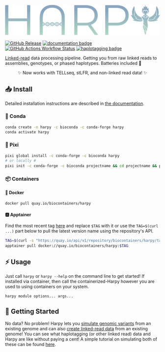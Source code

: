 [![logo](https://github.com/pdimens/harpy/blob/docs/static/logo_trans.png?raw=true)](https://pdimens.github.io/harpy)

[![GitHub Release](https://img.shields.io/github/v/release/pdimens/harpy?style=for-the-badge&logo=anaconda&logoColor=ffffff)](https://github.com/pdimens/harpy/releases)
[![documentation badge](https://img.shields.io/badge/read%20the-docs-fbab3a?style=for-the-badge&logo=quicklook&logoColor=ffffff)](https://pdimens.github.io/harpy)
[![GitHub Actions Workflow Status](https://img.shields.io/github/actions/workflow/status/pdimens/harpy/tests.yml?style=for-the-badge&logo=cachet&logoColor=ffffff)](https://www.youtube.com/watch?v=F1qdBPlK9M4)
[![haplotagging badge](https://custom-icon-badges.demolab.com/badge/-Haplotagging-8879b9?style=for-the-badge&logo=grapheneos&logoColor=ffffff)](https://www.fml.tuebingen.mpg.de/9418/haplotagging)

[Linked-read](https://doi.org/10.1073/pnas.2015005118) data processing pipeline. Getting you from raw linked reads to assemblies, genotypes, or phased haplotypes. Batteries included 🔋

<p align="center">
✨ Now works with TELLseq, stLFR, and non-linked read data! ✨
</p>

## 📥 Install
Detailed installation instructions are described in [the documentation](https://pdimens.github.io/harpy/install/). 
### 🐍 Conda
```bash
conda create -n harpy -c bioconda -c conda-forge harpy
conda activate harpy
```

### 🌟 Pixi
```bash
pixi global install -c conda-forge -c bioconda harpy
# or locally #
pixi init -c conda-forge -c bioconda projectname && cd projectname && pixi add harpy
```

### 📦 Containers
#### 🐳 Docker
```bash
docker pull quay.io/biocontainers/harpy
```

#### 🅰️ Apptainer
Find the most recent tag [here](https://quay.io/repository/biocontainers/harpy?tab=tags) and replace `$TAG` with it or use the `TAG=$(curl ...)` part below to pull the latest version name using the repository's API.
```bash
TAG=$(curl -s "https://quay.io/api/v1/repository/biocontainers/harpy/tag/" | cut -d'"' -f6)
apptainer pull docker://quay.io/biocontainers/harpy:$TAG
```

## ⚡ Usage
Just call `harpy` or `harpy --help` on the command line to get started! If installed via container, then call the containerized-Harpy however you are used to using containers on your system.

```bash
harpy module options... args...
```

## 🌈 Getting Started
No data? No problem! Harpy lets you [simulate genomic variants](https://pdimens.github.io/harpy/workflows/simulate/simulate-variants/)
from an existing genome and can also [create linked-read data](https://pdimens.github.io/harpy/workflows/simulate/simulate-linkedreads/)
from an existing genome! You can see what haplotagging (or other linked read) data and Harpy are like without paying a cent! A simple tutorial on simulating
both of these can be found [here](https://pdimens.github.io/harpy/blog/simulate_diploid/).
